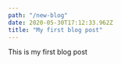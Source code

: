```yaml
---
path: "/new-blog"
date: 2020-05-30T17:12:33.962Z
title: "My first blog post"
---
```


This is my first blog post
